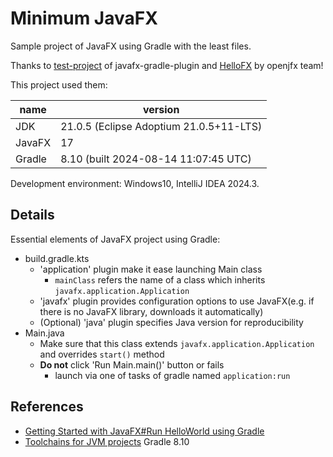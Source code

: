 # Minimum JavaFX
Sample project of JavaFX using Gradle with the least files.

Thanks to [test-project](https://github.com/openjfx/javafx-gradle-plugin/tree/bdf717a65ab0caac9cfa677efc9d3943e6f8483e/test-project/modular) of javafx-gradle-plugin and [HelloFX](https://github.com/openjfx/samples/tree/605de7f9fac6b595f787c9d718aa6e523aa1b24f/HelloFX/Gradle) by openjfx team!

This project used them:

| name   | version                                 |
|--------|-----------------------------------------|
| JDK    | 21.0.5 (Eclipse Adoptium 21.0.5+11-LTS) |
| JavaFX | 17                                      |
| Gradle | 8.10 (built 2024-08-14 11:07:45 UTC)    |

Development environment: Windows10, IntelliJ IDEA 2024.3.

## Details
Essential elements of JavaFX project using Gradle:
- build.gradle.kts
  - 'application' plugin make it ease launching Main class
    - `mainClass` refers the name of a class which inherits `javafx.application.Application`
  - 'javafx' plugin provides configuration options to use JavaFX(e.g. if there is no JavaFX library, downloads it automatically)
  - (Optional) 'java' plugin specifies Java version for reproducibility
- Main.java
  - Make sure that this class extends `javafx.application.Application` and overrides `start()` method
  - **Do not** click 'Run Main.main()' button or fails
    - launch via one of tasks of gradle named `application:run`

## References
- [Getting Started with JavaFX#Run HelloWorld using Gradle](https://openjfx.io/openjfx-docs/#gradle)
- [Toolchains for JVM projects](https://docs.gradle.org/8.10/userguide/toolchains.html) Gradle 8.10